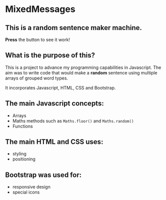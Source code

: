 # MixedMessages

## This is a random sentence maker machine.

**Press** the button to see it work!

## What is the purpose of this?

This is a project to advance my programming capabilities in Javascript.
The aim was to write code that would make a **random** sentence using multiple arrays of grouped word types.

It incorporates Javascript, HTML, CSS and Bootstrap.

## The main Javascript concepts:

- Arrays
- Maths methods such as `Maths.floor()` and `Maths.random()`
- Functions

## The main HTML and CSS uses:

- styling
- positioning

## Bootstrap was used for:

- responsive design
- special icons
